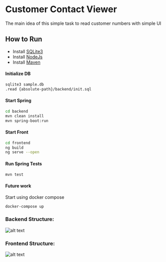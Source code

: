 # Customer Contact Viewer
The main idea of this simple task to read customer numbers with simple UI

## How to Run

- Install [SQLite3](https://linuxhint.com/install_sqlite_browser_ubuntu_1804/)
- Install [NodeJs](https://nodejs.org/en/download/package-manager/)
- Install [Maven](https://linuxize.com/post/how-to-install-apache-maven-on-ubuntu-18-04/)


#### Initialize DB
```bash
sqlite3 sample.db
.read {absolute-path}/backend/init.sql
```

#### Start Spring
```bash
cd backend
mvn clean install
mvn spring-boot:run
```

#### Start Front
```bash
cd frontend
ng build
ng serve --open
```

#### Run Spring Tests
```bash
mvn test
```

#### Future work
Start using docker compose
```bash
docker-compose up
```



### Backend Structure:

![alt text](https://user-images.githubusercontent.com/57498054/119237401-dfacae80-bb3c-11eb-8735-9037a88a13de.png "Backend Structure")

 
### Frontend Structure:

![alt text](https://user-images.githubusercontent.com/57498054/119237398-dcb1be00-bb3c-11eb-8159-9b08749f95a9.png "Frontend Structure")

 
